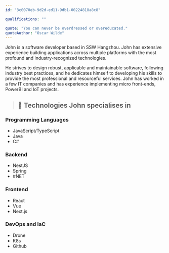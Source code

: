 ```yaml
--- 
id: "3c0070eb-9d2d-ed11-9db1-00224818a8c8" 

qualifications: ""

quote: "You can never be overdressed or overeducated."
quoteAuthor: "Oscar Wilde"
---
```


John is a software developer based in SSW Hangzhou. John has extensive experience building applications across multiple platforms with the most profound and industry-recognized technologies.

He strives to design robust, applicable and maintainable software, following industry best practices, and he dedicates himself to developing his skills to provide the most professional and resourceful services.
John has worked in a few IT companies and has experience implementing micro front-ends, PowerBI and IoT projects.

> ## 🚀 **Technologies John specialises in** 
### Programming Languages
- JavaScript/TypeScript
- Java
- C#

### Backend
- NestJS
- Spring
- #NET

### Frontend
- React
- Vue
- Next.js

### DevOps and IaC
- Drone
- K8s
- Github
